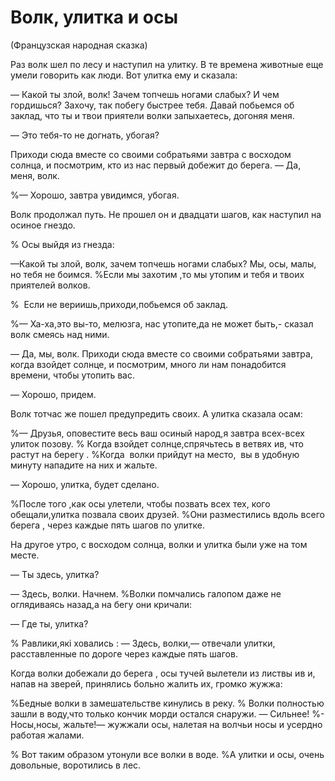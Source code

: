 # Волк, улитка и осы

(Французская народная сказка)

Раз волк шел по лесу и наступил на улитку.
В те времена животные еще умели говорить как люди.
Вот улитка ему и сказала:

— Какой ты злой, волк!
Зачем топчешь ногами слабых?
И чем гордишься?
Захочу, так побегу быстрее тебя.
Давай побьемся об заклад, что ты и твои приятели волки запыхаетесь, догоняя меня.

— Это тебя-то не догнать, убогая?

Приходи сюда вместе со своими собратьями завтра с восходом солнца, и посмотрим, кто из нас первый добежит до берега.
— Да, меня, волк.

%— Хорошо, завтра увидимся, убогая.

Волк продолжал путь.
Не прошел он и двадцати шагов, как наступил на осиное гнездо.

% Осы выйдя из гнезда:

—Какой ты злой, волк, зачем топчешь ногами слабых?
Мы, осы, малы, но тебя не боимся.
%Если мы захотим ,то мы утопим и тебя и твоих приятелей волков.

%  Если не вериишь,приходи,побьемся об заклад.

%— Ха-ха,это вы-то, мелюзга, нас утопите,да не может быть,- сказал волк смеясь над ними.

— Да, мы, волк.
Приходи сюда вместе со своими собратьями завтра, когда взойдет солнце, и посмотрим, много ли нам понадобится времени, чтобы утопить вас.

— Хорошо, придем.

Волк тотчас же пошел предупредить своих.
А улитка сказала осам:

%— Друзья, оповестите весь ваш осиный народ,я завтра всех-всех улиток позову.
% Когда взойдет солнце,спрячьтесь в ветвях ив, что растут на берегу .
%Когда  волки прийдут на место,  вы в удобную минуту нападите на них и жальте.

— Хорошо, улитка, будет сделано.

%После того ,как осы улетели, чтобы позвать всех тех, кого обещали,улитка позвала своих друзей.
%Они разместились вдоль всего берега , через каждые пять шагов по улитке.

На другое утро, с восходом солнца, волки и улитка были уже на том месте.

— Ты здесь, улитка?

— Здесь, волки.
Начнем.
%Волки помчались галопом даже не оглядиваясь назад,а на бегу они кричали:

— Где ты, улитка?

% Равлики,які ховались :
— Здесь, волки,— отвечали улитки, расставленные по дороге через каждые пять шагов.

Когда волки добежали до берега , осы тучей вылетели из листвы ив и, напав на зверей, принялись больно жалить их, громко жужжа:

%Бедные волки в замешательстве кинулись в реку.
% Волки полностью зашли в воду,что только кончик морди остался снаружи.
— Сильнее!
%- Носы,носы, жальте!— жужжали осы, налетая на волчьи носы и усердно работая жалами.

% Вот таким образом утонули все волки в воде.
%А улитки и осы, очень довольные, воротились в лес.
